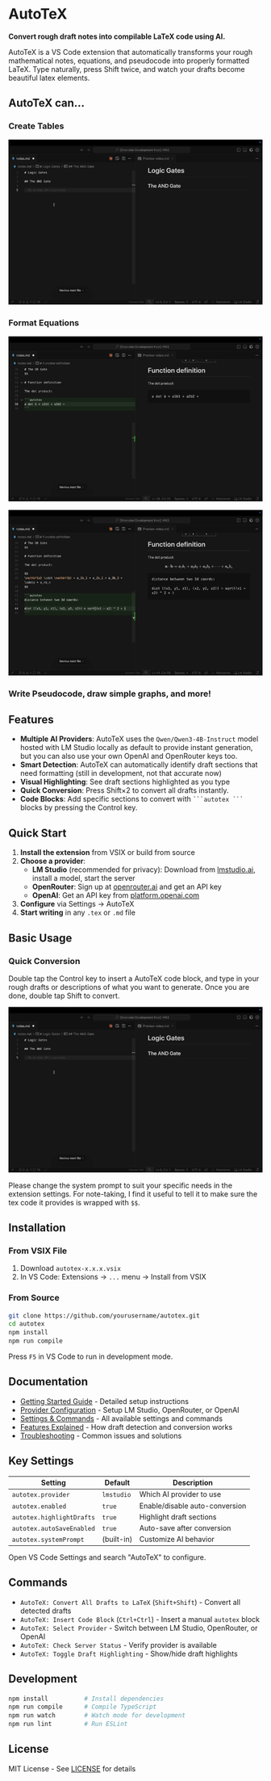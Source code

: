 # AutoTeX

**Convert rough draft notes into compilable LaTeX code using AI.**

AutoTeX is a VS Code extension that automatically transforms your rough mathematical notes, equations, and pseudocode into properly formatted LaTeX. Type naturally, press Shift twice, and watch your drafts become beautiful latex elements.

## AutoTeX can...

### Create Tables
![Creating Tables Demo](img/and.gif)

### Format Equations

![Dot Product Demo](img/dot%20product.gif)

![Distance Equation Demo](img/dist.gif)

### Write Pseudocode, draw simple graphs, and more!

## Features

-  **Multiple AI Providers**: AutoTeX uses the `Qwen/Qwen3-4B-Instruct` model hosted with LM Studio locally as default to provide instant generation, but you can also use your own OpenAI and OpenRouter keys too.
-  **Smart Detection**: AutoTeX can automatically identify draft sections that need formatting (still in development, not that accurate now)
-  **Visual Highlighting**: See draft sections highlighted as you type
- **Quick Conversion**: Press Shift×2 to convert all drafts instantly.
- **Code Blocks**: Add specific sections to convert with `` ```autotex ``` `` blocks by pressing the Control key.

## Quick Start

1. **Install the extension** from VSIX or build from source
2. **Choose a provider**:
   - **LM Studio** (recommended for privacy): Download from [lmstudio.ai](https://lmstudio.ai/), install a model, start the server
   - **OpenRouter**: Sign up at [openrouter.ai](https://openrouter.ai/) and get an API key
   - **OpenAI**: Get an API key from [platform.openai.com](https://platform.openai.com/)
3. **Configure** via Settings → AutoTeX
4. **Start writing** in any `.tex` or `.md` file

## Basic Usage

### Quick Conversion

Double tap the Control key to insert a AutoTeX code block, and type in your rough drafts or descriptions of what you want to generate. Once you are done, double tap Shift to convert.

![demo video](img/and.gif)

Please change the system prompt to suit your specific needs in the extension settings. For note-taking, I find it useful to tell it to make sure the tex code it provides is wrapped with `$$`.

## Installation

### From VSIX File

1. Download `autotex-x.x.x.vsix`
2. In VS Code: Extensions → `...` menu → Install from VSIX

### From Source

```bash
git clone https://github.com/yourusername/autotex.git
cd autotex
npm install
npm run compile
```

Press `F5` in VS Code to run in development mode.

## Documentation

- [Getting Started Guide](docs/getting-started.md) - Detailed setup instructions
- [Provider Configuration](docs/providers.md) - Setup LM Studio, OpenRouter, or OpenAI
- [Settings & Commands](docs/configuration.md) - All available settings and commands
- [Features Explained](docs/features.md) - How draft detection and conversion works
- [Troubleshooting](docs/troubleshooting.md) - Common issues and solutions

## Key Settings

| Setting | Default | Description |
|---------|---------|-------------|
| `autotex.provider` | `lmstudio` | Which AI provider to use |
| `autotex.enabled` | `true` | Enable/disable auto-conversion |
| `autotex.highlightDrafts` | `true` | Highlight draft sections |
| `autotex.autoSaveEnabled` | `true` | Auto-save after conversion |
| `autotex.systemPrompt` | (built-in) | Customize AI behavior |

Open VS Code Settings and search "AutoTeX" to configure.

## Commands

- `AutoTeX: Convert All Drafts to LaTeX` (`Shift+Shift`) - Convert all detected drafts
- `AutoTeX: Insert Code Block` (`Ctrl+Ctrl`) - Insert a manual `autotex` block
- `AutoTeX: Select Provider` - Switch between LM Studio, OpenRouter, or OpenAI
- `AutoTeX: Check Server Status` - Verify provider is available
- `AutoTeX: Toggle Draft Highlighting` - Show/hide draft highlights


## Development

```bash
npm install          # Install dependencies
npm run compile      # Compile TypeScript
npm run watch        # Watch mode for development
npm run lint         # Run ESLint
```

## License

MIT License - See [LICENSE](LICENSE) for details
